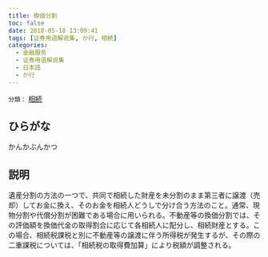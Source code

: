 ```yaml
---
title: 換価分割
toc: false
date: 2018-05-18 13:09:41
tags: [证券用语解说集, か行, 相続]
categories:
  - 金融服务
  - 证券用语解说集
  - 日本語
  - か行
---
```


`分類：` [相続](/tags/相続/)

## ひらがな

かんかぶんかつ

## 説明

遺産分割の方法の一つで、共同で相続した財産を未分割のまま第三者に譲渡（売却）してお金に換え、そのお金を相続人どうしで分け合う方法のこと。通常、現物分割や代償分割が困難である場合に用いられる。不動産等の換価分割では、その評価額を換価代金の取得割合に応じて各相続人に配分し、相続財産とする。この場合、相続税課税と別に不動産等の譲渡に伴う所得税が発生するが、その際の二重課税については、「相続税の取得費加算」により税額が調整される。
